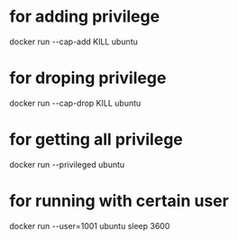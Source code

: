 # for adding privilege
docker run --cap-add KILL ubuntu

# for droping privilege
docker run --cap-drop KILL ubuntu

# for getting all privilege
docker run --privileged ubuntu

# for running with certain user
docker run --user=1001 ubuntu sleep 3600





